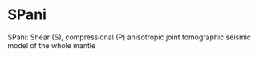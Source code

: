 # SPani
SPani: Shear (S), compressional (P) anisotropic joint tomographic seismic model of the whole mantle
